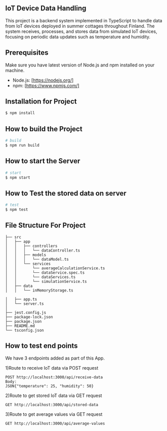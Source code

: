 ## IoT Device Data Handling
This project is a backend system implemented in TypeScript to handle data from IoT devices deployed in summer cottages throughout Finland. The system receives, processes, and stores data from simulated IoT devices, focusing on periodic data updates such as temperature and humidity.

## Prerequisites

Make sure you have latest version of Node.js and npm installed on your machine.

- Node.js: [https://nodejs.org/]
- npm: [https://www.npmjs.com/]

## Installation for Project

```bash
$ npm install

```
##  How to build the Project

```bash
# build
$ npm run build
```

##  How to start the Server
```bash
# start
$ npm start
```
##  How to Test the stored data on server
```bash
# test
$ npm test
```

## File Structure For Project
```
├── src
│   ├── app
│   │   ├── controllers
│   │   │   └── dataController.ts
│   │   ├── models
│   │   │   └── dataModel.ts
│   │   └── services
│   │       └── averageCalculationService.ts
│   │       └── dataService.spec.ts
│   │       └── dataServices.ts
│   │       └── simulationService.ts
│   ├── data
│   │   └── inMemoryStorage.ts

│   ├── app.ts
│   └── server.ts
│  
├── jest.config.js
├── package-lock.json
├── package.json
├── README.md
└── tsconfig.json
```


## How to test end points

We have 3 endpoints added as part of this App.

1)Route to receive IoT data via POST request
```
POST http://localhost:3000/api/receive-data
Body: 
JSON{"temperature": 25, "humidity": 50}
```
2)Route to get stored IoT data via GET request
```
GET http://localhost:3000/api/stored-data
```
3)Route to get average values via GET request
```
GET http://localhost:3000/api/average-values
```

